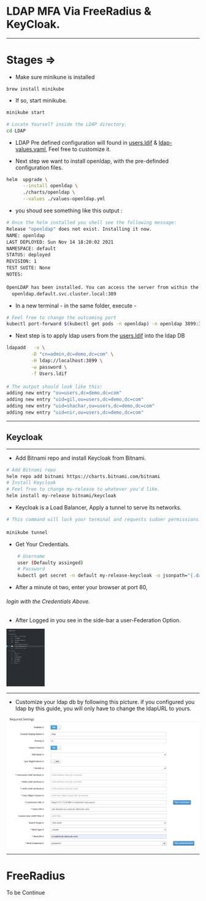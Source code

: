 # LDAP MFA Via FreeRadius & KeyCloak.

-----


# Stages =>

* Make sure minikune is installed

```
brew install minikube
```

* If so,  start minikube.

```sh
minikube start
```

```sh
# Locate Yourself inside the LDAP directory.
cd LDAP
```

* LDAP Pre defined configuration will found in [users.ldif]() & [ldap-values.yaml](), Feel free to customize it.

* Next step we want to install openldap, with the pre-definded configuration files.

```sh
helm  upgrade \
      --install openldap \
      ./charts/openldap \
      --values ./values-openldap.yml
```
* you shoud see something like this output :

```sh
# Once the helm installed you shell see the following message:
Release "openldap" does not exist. Installing it now.
NAME: openldap
LAST DEPLOYED: Sun Nov 14 18:20:02 2021
NAMESPACE: default
STATUS: deployed
REVISION: 1
TEST SUITE: None
NOTES:

OpenLDAP has been installed. You can access the server from within the k8s cluster using:
  openldap.default.svc.cluster.local:389
```

* In a new terminal - in the same folder, execute -

```sh
# Feel free to change the outcoming port
kubectl port-forward $(kubectl get pods -n openldap) -n openldap 3899:389
```

* Next step is to apply ldap users from the [users.ldif]() into the ldap DB

```sh
ldapadd   -x \
         -D "cn=admin,dc=demo,dc=com" \
         -H ldap://localhost:3899 \
         -w password \
         -f Users.ldif 

# The output should look like this:
adding new entry "ou=users,dc=demo,dc=com"
adding new entry "uid=gil,ou=users,dc=demo,dc=com"
adding new entry "uid=shachar,ou=users,dc=demo,dc=com"
adding new entry "uid=nir,ou=users,dc=demo,dc=com"
```
-----
## Keycloak

-----

* Add Bitnami repo and install Keycloak from Bitnami.

```sh
# Add Bitnami repo
helm repo add bitnami https://charts.bitnami.com/bitnami
# Install Keycloak
# Feel free to change my-release to whatever you'd like.
helm install my-release bitnami/keycloak
```

* Keycloak is a Load Balancer, Apply a tunnel to serve its networks.

```sh
# This command will lock your terminal and requests sudoer permissions.

minikube tunnel
```

* Get Your Credentials.

```sh
    # Username
    user (Defaulty assinged)
    # Password
    kubectl get secret -n default my-release-keycloak -o jsonpath="{.data.management-password}"; echo
```

* After a minute ot two, enter your browser at port 80,
###### login with the Credentials Above.

* After Logged in you see in the side-bar a user-Federation Option.

<img src="sidebar.png" alt="side-bar" width="100" height=150>

---------
* Customize your ldap db by following this picture. if you configured you ldap by this guide, you will only have to change the ldapURL to yours.

<img src="ldapconf.png" alt="LDAP-Configuration" width="550">

-------

# FreeRadius

To be Continue